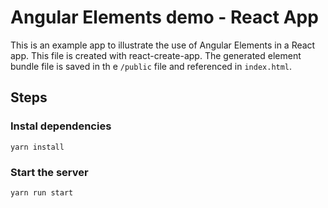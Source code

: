 #  Angular Elements demo - React App

This is an example app to illustrate the use of Angular Elements in a React app. This file is created with react-create-app. The generated element bundle file is saved in th e `/public` file and referenced in `index.html`.

## Steps

### Instal dependencies

`yarn install`

### Start the server

`yarn run start`
